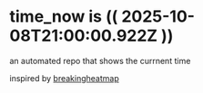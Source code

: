 # time_now is (( 2025-10-08T21:00:00.922Z ))

an automated repo that shows the currnent time

inspired by [breakingheatmap](https://github.com/breakingheatmap/breakingheatmap)